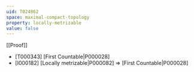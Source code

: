 ```yaml
---
uid: T024862
space: maximal-compact-topology
property: locally-metrizable
value: false
---
```

[[Proof]]

* [T000343] [First Countable|P000028]
* [I000182] [Locally metrizable|P000082] => [First Countable|P000028]

